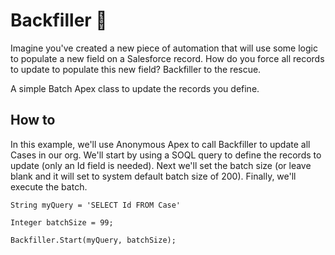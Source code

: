 # Backfiller 🚜

Imagine you've created a new piece of automation that will use some logic to populate a new field on a Salesforce record. How do you force all records to update to populate this new field? Backfiller to the rescue.

A simple Batch Apex class to update the records you define.

## How to

In this example, we'll use Anonymous Apex to call Backfiller to update all Cases in our org. We'll start by using a SOQL query to define the records to update (only an Id field is needed). Next we'll set the batch size (or leave blank and it will set to system default batch size of 200). Finally, we'll execute the batch.

```
String myQuery = 'SELECT Id FROM Case'

Integer batchSize = 99;

Backfiller.Start(myQuery, batchSize);
```
